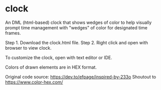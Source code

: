 # clock
An DML (html-based) clock that shows wedges of color to help visually prompt time management with "wedges" of color for designated time frames. 

Step 1. Download the clock.html file.
Step 2. Right click and open with browser to view clock. 

To customize the clock, open with text editor or IDE. 

Colors of drawn elements are in HEX format. 

Original code source: https://dev.to/efpage/inspired-by-233o 
Shoutout to https://www.color-hex.com/ 
